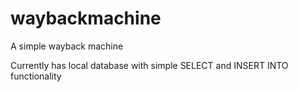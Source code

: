 # waybackmachine
A simple wayback machine

Currently has local database with simple SELECT and INSERT INTO functionality
